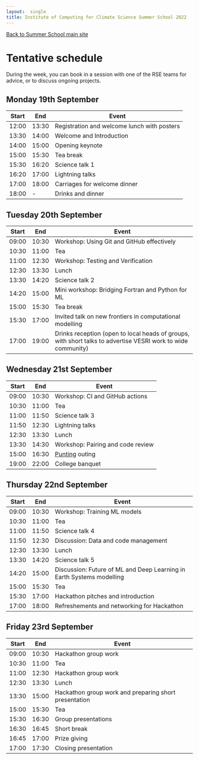 ```yaml
---
layout:  single
title: Institute of Computing for Climate Science Summer School 2022
---
```


<a href="summerschool.html">Back to Summer School main site</a>

# Tentative schedule

During the week, you can book in a session with one of the RSE teams for advice, or to discuss ongoing projects.

## Monday 19th September

|  Start | End  | Event   |
| ------ | ----- | ------- |
| 12:00   | 13:30 | Registration and welcome lunch with posters |
| 13:30   | 14:00 | Welcome and Introduction |
| 14:00   | 15:00 | Opening keynote |
| 15:00   | 15:30 | Tea break |
| 15:30   | 16:20 | Science talk 1 |
| 16:20   | 17:00 | Lightning talks | 
| 17:00   | 18:00 | Carriages for welcome dinner |
| 18:00   | -     | Drinks and dinner |

## Tuesday 20th September

|  Start | End  | Event   |
| ------ | ----- | ------- |
| 09:00  | 10:30 | Workshop: Using Git and GitHub effectively |
| 10:30  | 11:00 | Tea |
| 11:00  | 12:30 | Workshop: Testing and Verification |
| 12:30  | 13:30 | Lunch |
| 13:30  | 14:20 | Science talk 2 |
| 14:20  | 15:00 | Mini workshop: Bridging Fortran and Python for ML |
| 15:00  | 15:30 | Tea break |
| 15:30  | 17:00 | Invited talk on new frontiers in computational modelling |
| 17:00  | 19:00 | Drinks reception (open to local heads of groups, with short talks to advertise VESRI work to wide community) |

## Wednesday 21st September

|  Start | End  | Event   |
| ------ | ----- | ------- |
| 09:00  | 10:30 | Workshop: CI and GitHub actions |
| 10:30  | 11:00 | Tea |
| 11:00  | 11:50 | Science talk 3 |
| 11:50  | 12:30 | Lightning talks |
| 12:30  | 13:30 | Lunch |
| 13:30  | 14:30 | Workshop: Pairing and code review |
| 15:00  | 16:30 | [Punting](https://en.wikipedia.org/wiki/Punt_(boat)) outing |
| 19:00  | 22:00 | College banquet |

## Thursday 22nd September

|  Start | End  | Event   |
| ------ | ----- | ------- |
| 09:00  | 10:30 | Workshop: Training ML models |
| 10:30  | 11:00 | Tea |
| 11:00  | 11:50 | Science talk 4 |
| 11:50  | 12:30 | Discussion: Data and code management |
| 12:30  | 13:30 | Lunch |
| 13:30  | 14:20 | Science talk 5 |
| 14:20  | 15:00 | Discussion: Future of ML and Deep Learning in Earth Systems modelling |
| 15:00  | 15:30 | Tea |
| 15:30  | 17:00 | Hackathon pitches and introduction |
| 17:00  | 18:00 | Refreshements and networking for Hackathon |

## Friday 23rd September

|  Start | End  | Event   |
| ------ | ----- | ------- |
| 09:00  | 10:30 | Hackathon group work |
| 10:30  | 11:00 | Tea |
| 11:00  | 12:30 | Hackathon group work |
| 12:30  | 13:30 | Lunch |
| 13:30  | 15:00 | Hackathon group work and preparing short presentation |
| 15:00  | 15:30 | Tea |
| 15:30  | 16:30 | Group presentations |
| 16:30  | 16:45 | Short break |
| 16:45  | 17:00 | Prize giving |
| 17:00  | 17:30 | Closing presentation |
